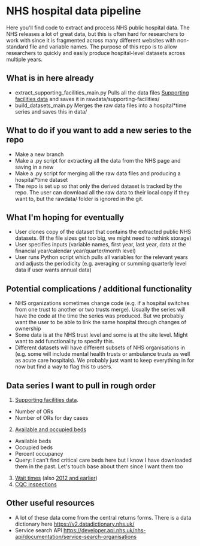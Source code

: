 # NHS hospital data pipeline
Here you'll find code to extract and process NHS public hospital data. The NHS releases a lot of great data, but this is often hard for researchers to work with since it is fragmented across many different websites with non-standard file and variable names. The purpose of this repo is to allow researchers to quickly and easily produce hospital-level datasets across multiple years.

## What is in here already
- extract_supporting_facilities_main.py Pulls all the data files [Supporting facilities data](https://www.england.nhs.uk/statistics/statistical-work-areas/cancelled-elective-operations/supporting-facilities-data/) and saves it in rawdata/supporting-facilities/
- build_datasets_main.py Merges the raw data files into a hospital*time series and saves this in data/

## What to do if you want to add a new series to the repo
- Make a new branch
- Make a .py script for extracting all the data from the NHS page and saving in a new
- Make a .py script for merging all the raw data files and producing a hospital*time dataset
- The repo is set up so that only the derived dataset is tracked by the repo. The user can download all the raw data to their local copy if they want to, but the rawdata/ folder is ignored in the git.

## What I'm hoping for eventually
- User clones copy of the dataset that contains the extracted public NHS datasets. (If the file sizes get too big, we might need to rethink storage)
- User specifies inputs (variable names, first year, last year, data at the financial year/calendar year/quarter/month level)
- User runs Python script which pulls all variables for the relevant years and adjusts the periodicity (e.g. averaging or summing quarterly level data if user wants annual data)

## Potential complications / additional functionality
- NHS organizations sometimes change code (e.g. if a hospital switches from one trust to another or two trusts merge). Usually the series will have the code at the time the series was produced. But we probably want the user to be able to link the same hospital through changes of ownership
- Some data is at the NHS trust level and some is at the site level. Might want to add functionality to specify this.
- Different datasets will have different subsets of NHS organisations in (e.g. some will include mental health trusts or ambulance trusts as well as acute care hospitals). We probably just want to keep everything in for now but find a way to flag this to users.

## Data series I want to pull in rough order 
1. [Supporting facilities data](https://www.england.nhs.uk/statistics/statistical-work-areas/cancelled-elective-operations/supporting-facilities-data/). 
- Number of ORs
- Number of ORs for day cases
2. [Available and occupied beds](https://www.england.nhs.uk/statistics/statistical-work-areas/bed-availability-and-occupancy/bed-data-overnight/)
- Available beds
- Occupied beds
- Percent occupancy
- Query: I can't find critical care beds here but I know I have downloaded them in the past. Let's touch base about them since I want them too
3. [Wait times](https://www.england.nhs.uk/statistics/statistical-work-areas/rtt-waiting-times/) (also [2012 and earlier](https://www.england.nhs.uk/statistics/statistical-work-areas/rtt-waiting-times/))
4. [CQC inspections](https://www.england.nhs.uk/statistics/statistical-work-areas/rtt-waiting-times/)

## Other useful resources
- A lot of these data come from the central returns forms. There is a data dictionary here https://v2.datadictionary.nhs.uk/
- Service search API https://developer.api.nhs.uk/nhs-api/documentation/service-search-organisations
